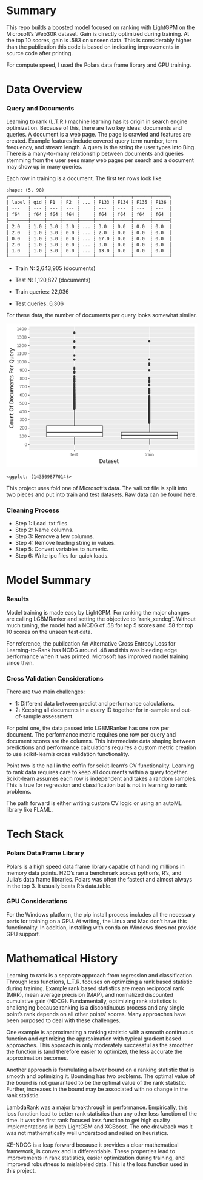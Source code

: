 
# Summary

This repo builds a boosted model focused on ranking with LightGPM on the
Microsoft’s Web30K dataset. Gain is directly optimized during training.
At the top 10 scores, gain is .583 on unseen data. This is considerably
higher than the publication this code is based on indicating
improvements in source code after printing.

For compute speed, I used the Polars data frame library and GPU
training.

# Data Overview

### Query and Documents

Learning to rank (L.T.R.) machine learning has its origin in search
engine optimization. Because of this, there are two key ideas: documents
and queries. A document is a web page. The page is crawled and features
are created. Example features include covered query term number, term
frequency, and stream length. A query is the string the user types into
Bing. There is a many-to-many relationship between documents and queries
stemming from the user sees many web pages per search and a document may
show up in many queries.

Each row in training is a document. The first ten rows look like

    shape: (5, 98)
    ┌───────┬─────┬─────┬─────┬─────┬──────┬──────┬──────┬──────┐
    │ label ┆ qid ┆ F1  ┆ F2  ┆ ... ┆ F133 ┆ F134 ┆ F135 ┆ F136 │
    │ ---   ┆ --- ┆ --- ┆ --- ┆     ┆ ---  ┆ ---  ┆ ---  ┆ ---  │
    │ f64   ┆ f64 ┆ f64 ┆ f64 ┆     ┆ f64  ┆ f64  ┆ f64  ┆ f64  │
    ╞═══════╪═════╪═════╪═════╪═════╪══════╪══════╪══════╪══════╡
    │ 2.0   ┆ 1.0 ┆ 3.0 ┆ 3.0 ┆ ... ┆ 3.0  ┆ 0.0  ┆ 0.0  ┆ 0.0  │
    │ 2.0   ┆ 1.0 ┆ 3.0 ┆ 0.0 ┆ ... ┆ 2.0  ┆ 0.0  ┆ 0.0  ┆ 0.0  │
    │ 0.0   ┆ 1.0 ┆ 3.0 ┆ 0.0 ┆ ... ┆ 67.0 ┆ 0.0  ┆ 0.0  ┆ 0.0  │
    │ 2.0   ┆ 1.0 ┆ 3.0 ┆ 0.0 ┆ ... ┆ 3.0  ┆ 0.0  ┆ 0.0  ┆ 0.0  │
    │ 1.0   ┆ 1.0 ┆ 3.0 ┆ 0.0 ┆ ... ┆ 13.0 ┆ 0.0  ┆ 0.0  ┆ 0.0  │
    └───────┴─────┴─────┴─────┴─────┴──────┴──────┴──────┴──────┘

- Train N: 2,643,905 (documents)

- Test N: 1,120,827 (documents)

- Train queries: 22,036

- Test queries: 6,306

For these data, the number of documents per query looks somewhat
similar.

![](README_files/figure-commonmark/cell-4-output-1.png)

    <ggplot: (143509877014)>

This project uses fold one of Microsoft’s data. The vali.txt file is
split into two pieces and put into train and test datasets. Raw data can
be found [here](https://www.microsoft.com/en-us/research/project/mslr/).

### Cleaning Process

- Step 1: Load .txt files.
- Step 2: Name columns.
- Step 3: Remove a few columns.
- Step 4: Remove leading string in values.
- Step 5: Convert variables to numeric.
- Step 6: Write ipc files for quick loads.

# Model Summary

### Results

Model training is made easy by LightGPM. For ranking the major changes
are calling LGBMRanker and setting the objective to “rank_xendcg”.
Without much tuning, the model had a NCDG of .58 for top 5 scores and
.58 for top 10 scores on the unseen test data.

For reference, the publication An Alternative Cross Entropy Loss for
Learning-to-Rank has NCDG around .48 and this was bleeding edge
performance when it was printed. Microsoft has improved model training
since then.

### Cross Validation Considerations

There are two main challenges:

- 1: Different data between predict and performance calculations.
- 2: Keeping all documents in a query ID together for in-sample and
  out-of-sample assessment.

For point one, the data passed into LGBMRanker has one row per document.
The performance metric requires one row per query and document scores
are the columns. This intermediate data shaping between predictions and
performance calculations requires a custom metric creation to use
scikit-learn’s cross validation functionality.

Point two is the nail in the coffin for scikit-learn’s CV functionality.
Learning to rank data requires care to keep all documents within a query
together. Scikit-learn assumes each row is independent and takes a
random samples. This is true for regression and classification but is
not in learning to rank problems.

The path forward is either writing custom CV logic or using an autoML
library like FLAML.

# Tech Stack

### Polars Data Frame Library

Polars is a high speed data frame library capable of handling millions
in memory data points. H2O’s ran a benchmark across python’s, R’s, and
Julia’s data frame libraries. Polars was often the fastest and almost
always in the top 3. It usually beats R’s data.table.

### GPU Considerations

For the Windows platform, the pip install process includes all the
necessary parts for training on a GPU. At writing, the Linux and Mac
don’t have this functionality. In addition, installing with conda on
Windows does not provide GPU support.

# Mathematical History

Learning to rank is a separate approach from regression and
classification. Through loss functions, L.T.R. focuses on optimizing a
rank based statistic during training. Example rank based statistics are
mean reciprocal rank (MRR), mean average precision (MAP), and normalized
discounted cumulative gain (NDCG). Fundamentally, optimizing rank
statistics is challenging because ranking is a discontinuous process and
any single point’s rank depends on all other points’ scores. Many
approaches have been purposed to deal with these challenges.

One example is approximating a ranking statistic with a smooth
continuous function and optimizing the approximation with typical
gradient based approaches. This approach is only moderately successful
as the smoother the function is (and therefore easier to optimize), the
less accurate the approximation becomes.

Another approach is formulating a lower bound on a ranking statistic
that is smooth and optimizing it. Bounding has two problems. The optimal
value of the bound is not guaranteed to be the optimal value of the rank
statistic. Further, increases in the bound may be associated with no
change in the rank statistic.

LambdaRank was a major breakthrough in performance. Empirically, this
loss function lead to better rank statistics than any other loss
function of the time. It was the first rank focused loss function to get
high quality implementations in both LightGBM and XGBoost. The one
drawback was it was not mathematically well understood and relied on
heuristics.

XE-NDCG is a leap forward because it provides a clear mathematical
framework, is convex and is differentiable. These properties lead to
improvements in rank statistics, easier optimization during training,
and improved robustness to mislabeled data. This is the loss function
used in this project.
